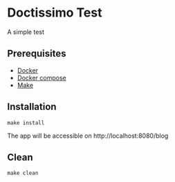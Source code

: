 Doctissimo Test
 ====================================================================================================================================================================================
 A simple test
 
 Prerequisites
 -------------
 
 - [Docker][2]
 - [Docker compose][3]
 - [Make][4]
 
 Installation
 ----------------
 ```
 make install
 ```
 
 The app will be accessible on http://localhost:8080/blog
 
 Clean
 -----
 ```
 make clean
 ```

 [2]: https://www.docker.com/get-started
 [3]: https://docs.docker.com/compose/install/
 [4]: http://www.gnu.org/software/make
 [5]: OLD_README.md
